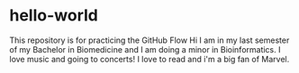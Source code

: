 # hello-world
This repository is for practicing the GitHub Flow
Hi I am in my last semester of my Bachelor in Biomedicine and I am doing a minor in Bioinformatics.  I love music and going to concerts! I love to read and i'm a big fan of Marvel.
